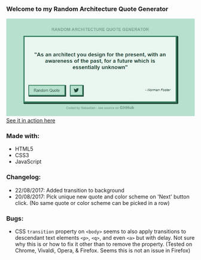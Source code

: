 ### Welcome to my Random Architecture Quote Generator
[![Image of the Random Quote Generator](preview.jpg "Quote Generator Preview")](https://sebam2k4.github.io/Random-Quote-Generator-JS)
[See it in action here](https://sebam2k4.github.io/Random-Quote-Generator-JS)

### Made with:
* HTML5
* CSS3
* JavaScript

### Changelog: 
* 22/08/2017: Added transition to background
* 20/08/2017: Pick unique new quote and color scheme on 'Next' button click. (No same quote or color scheme can be picked in a row)

### Bugs:
* CSS `transition` property on `<body>` seems to also apply transitions to descendant text elements `<p>`, `<q>`, and even `<a>` but with delay. Not sure why this is or how to fix it other than to remove the property. (Tested on Chrome, Vivaldi, Opera, & Firefox. Seems this is not an issue in Firefox)
